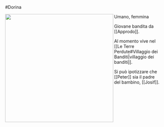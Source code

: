 #Dorina 

<img width=350 src="https://i.pinimg.com/564x/b6/0f/10/b60f10dccd02401d4e8e1397611bc740.jpg" align=left> Umano, femmina

Giovane bandita da [[Approdo]].

Al momento vive nel [[Le Terre Perdute#Villaggio dei Banditi|villaggio dei banditi]].

Si può ipotizzare che [[Peter]] sia il padre del bambino, [[Josif]].